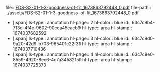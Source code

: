 file:: [FDS-S2-01-1-3-goodness-of-fit_1673863792448_0.pdf](../assets/FDS-S2-01-1-3-goodness-of-fit_1673863792448_0.pdf)
file-path:: ../assets/FDS-S2-01-1-3-goodness-of-fit_1673863792448_0.pdf

- [:span]
  ls-type:: annotation
  hl-page:: 2
  hl-color:: blue
  id:: 63c7c9b4-713d-4f4e-9602-90cca45eacb9
  hl-type:: area
  hl-stamp:: 1674037682592
- [:span]
  ls-type:: annotation
  hl-page:: 3
  hl-color:: blue
  id:: 63c7c9d0-9a20-42d9-b703-965401c22f31
  hl-type:: area
  hl-stamp:: 1674037710436
- [:span]
  ls-type:: annotation
  hl-page:: 4
  hl-color:: blue
  id:: 63c7c9e0-8559-4920-8ec6-4c7a3458215f
  hl-type:: area
  hl-stamp:: 1674037725373